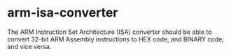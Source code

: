 # arm-isa-converter
The ARM Instruction Set Architecture (ISA) converter should be able to convert 32-bit ARM Assembly instructions to HEX code, and BINARY code; and vice versa.
